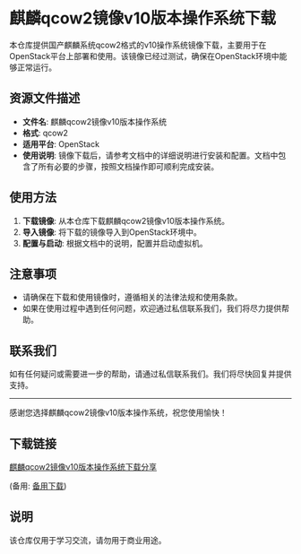 # 麒麟qcow2镜像v10版本操作系统下载

本仓库提供国产麒麟系统qcow2格式的v10操作系统镜像下载，主要用于在OpenStack平台上部署和使用。该镜像已经过测试，确保在OpenStack环境中能够正常运行。

## 资源文件描述

- **文件名**: 麒麟qcow2镜像v10版本操作系统
- **格式**: qcow2
- **适用平台**: OpenStack
- **使用说明**: 镜像下载后，请参考文档中的详细说明进行安装和配置。文档中包含了所有必要的步骤，按照文档操作即可顺利完成安装。

## 使用方法

1. **下载镜像**: 从本仓库下载麒麟qcow2镜像v10版本操作系统。
2. **导入镜像**: 将下载的镜像导入到OpenStack环境中。
3. **配置与启动**: 根据文档中的说明，配置并启动虚拟机。

## 注意事项

- 请确保在下载和使用镜像时，遵循相关的法律法规和使用条款。
- 如果在使用过程中遇到任何问题，欢迎通过私信联系我们，我们将尽力提供帮助。

## 联系我们

如有任何疑问或需要进一步的帮助，请通过私信联系我们。我们将尽快回复并提供支持。

---

感谢您选择麒麟qcow2镜像v10版本操作系统，祝您使用愉快！

## 下载链接
[麒麟qcow2镜像v10版本操作系统下载分享](https://pan.quark.cn/s/84b41bd7b9fc) 

(备用: [备用下载](https://pan.baidu.com/s/1EvagmnssA1LNBeqzDF7xlA?pwd=1234))

## 说明

该仓库仅用于学习交流，请勿用于商业用途。
